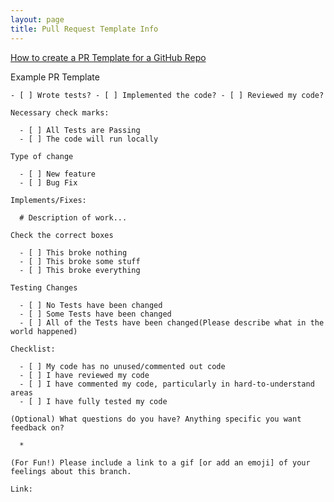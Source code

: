 ```yaml
---
layout: page
title: Pull Request Template Info
---
```


[How to create a PR Template for a GitHub Repo](https://docs.github.com/en/free-pro-team@latest/github/building-a-strong-community/creating-a-pull-request-template-for-your-repository)

Example PR Template

```plaintext
- [ ] Wrote tests? - [ ] Implemented the code? - [ ] Reviewed my code?

Necessary check marks:

  - [ ] All Tests are Passing
  - [ ] The code will run locally

Type of change

  - [ ] New feature
  - [ ] Bug Fix

Implements/Fixes:

  # Description of work...

Check the correct boxes

  - [ ] This broke nothing
  - [ ] This broke some stuff
  - [ ] This broke everything

Testing Changes

  - [ ] No Tests have been changed
  - [ ] Some Tests have been changed
  - [ ] All of the Tests have been changed(Please describe what in the world happened)

Checklist:

  - [ ] My code has no unused/commented out code
  - [ ] I have reviewed my code
  - [ ] I have commented my code, particularly in hard-to-understand areas
  - [ ] I have fully tested my code

(Optional) What questions do you have? Anything specific you want feedback on?

  * 

(For Fun!) Please include a link to a gif [or add an emoji] of your feelings about this branch.

Link:

```
